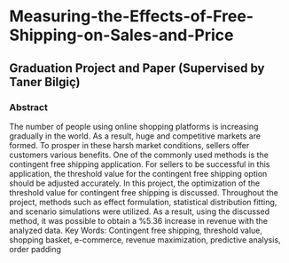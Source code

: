 # Measuring-the-Effects-of-Free-Shipping-on-Sales-and-Price
## Graduation Project and Paper (Supervised by Taner Bilgiç)
### Abstract
 The number of people using online shopping platforms is increasing gradually in the
 world. As a result, huge and competitive markets are formed. To prosper in these harsh
 market conditions, sellers offer customers various benefits. One of the commonly used
 methods is the contingent free shipping application. For sellers to be successful in this
 application, the threshold value for the contingent free shipping option should be adjusted
 accurately. In this project, the optimization of the threshold value for contingent free shipping
 is discussed. Throughout the project, methods such as effect formulation, statistical
 distribution fitting, and scenario simulations were utilized. As a result, using the discussed
 method, it was possible to obtain a %5.36 increase in revenue with the analyzed data.
 Key Words: Contingent free shipping, threshold value, shopping basket, e-commerce,
 revenue maximization, predictive analysis, order padding
